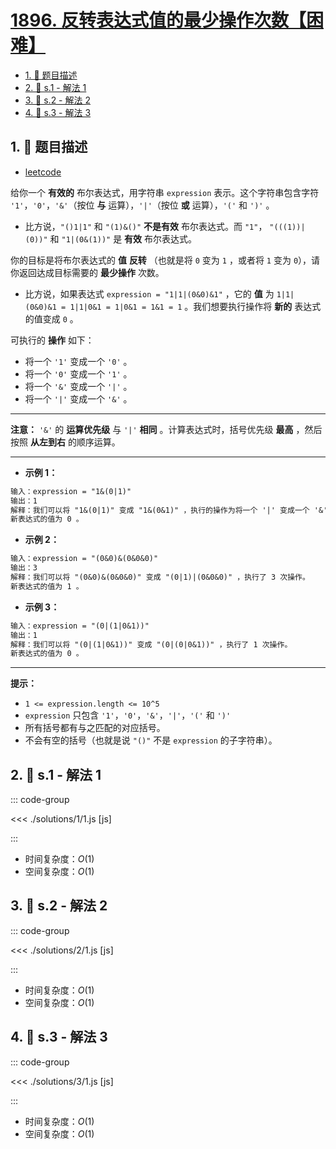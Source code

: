 # [1896. 反转表达式值的最少操作次数【困难】](https://github.com/tnotesjs/TNotes.leetcode/tree/main/notes/1896.%20%E5%8F%8D%E8%BD%AC%E8%A1%A8%E8%BE%BE%E5%BC%8F%E5%80%BC%E7%9A%84%E6%9C%80%E5%B0%91%E6%93%8D%E4%BD%9C%E6%AC%A1%E6%95%B0%E3%80%90%E5%9B%B0%E9%9A%BE%E3%80%91)

<!-- region:toc -->

- [1. 📝 题目描述](#1--题目描述)
- [2. 🎯 s.1 - 解法 1](#2--s1---解法-1)
- [3. 🎯 s.2 - 解法 2](#3--s2---解法-2)
- [4. 🎯 s.3 - 解法 3](#4--s3---解法-3)

<!-- endregion:toc -->

## 1. 📝 题目描述

- [leetcode](https://leetcode.cn/problems/minimum-cost-to-change-the-final-value-of-expression/)

给你一个 **有效的** 布尔表达式，用字符串 `expression` 表示。这个字符串包含字符 `'1'`，`'0'`，`'&'`（按位 **与** 运算），`'|'`（按位 **或** 运算），`'('` 和 `')'` 。

- 比方说，`"()1|1"` 和 `"(1)&()"` **不是有效** 布尔表达式。而 `"1"`， `"(((1))|(0))"` 和 `"1|(0&(1))"` 是 **有效** 布尔表达式。

你的目标是将布尔表达式的 **值** **反转** （也就是将 `0` 变为 `1` ，或者将 `1` 变为 `0`），请你返回达成目标需要的 **最少操作** 次数。

- 比方说，如果表达式 `expression = "1|1|(0&0)&1"` ，它的 **值** 为 `1|1|(0&0)&1 = 1|1|0&1 = 1|0&1 = 1&1 = 1` 。我们想要执行操作将 **新的** 表达式的值变成 `0` 。

可执行的 **操作** 如下：

- 将一个 `'1'` 变成一个 `'0'` 。
- 将一个 `'0'` 变成一个 `'1'` 。
- 将一个 `'&'` 变成一个 `'|'` 。
- 将一个 `'|'` 变成一个 `'&'` 。

---

**注意：** `'&'` 的 **运算优先级** 与 `'|'` **相同** 。计算表达式时，括号优先级 **最高** ，然后按照 **从左到右** 的顺序运算。

---

- **示例 1：**

```txt
输入：expression = "1&(0|1)"
输出：1
解释：我们可以将 "1&(0|1)" 变成 "1&(0&1)" ，执行的操作为将一个 '|' 变成一个 '&' ，执行了 1 次操作。
新表达式的值为 0 。
```

- **示例 2：**

```txt
输入：expression = "(0&0)&(0&0&0)"
输出：3
解释：我们可以将 "(0&0)&(0&0&0)" 变成 "(0|1)|(0&0&0)" ，执行了 3 次操作。
新表达式的值为 1 。
```

- **示例 3：**

```txt
输入：expression = "(0|(1|0&1))"
输出：1
解释：我们可以将 "(0|(1|0&1))" 变成 "(0|(0|0&1))" ，执行了 1 次操作。
新表达式的值为 0 。
```

---

**提示：**

- `1 <= expression.length <= 10^5`
- `expression` 只包含 `'1'`，`'0'`，`'&'`，`'|'`，`'('` 和 `')'`
- 所有括号都有与之匹配的对应括号。
- 不会有空的括号（也就是说 `"()"` 不是 `expression` 的子字符串）。

## 2. 🎯 s.1 - 解法 1

::: code-group

<<< ./solutions/1/1.js [js]

:::

- 时间复杂度：$O(1)$
- 空间复杂度：$O(1)$

## 3. 🎯 s.2 - 解法 2

::: code-group

<<< ./solutions/2/1.js [js]

:::

- 时间复杂度：$O(1)$
- 空间复杂度：$O(1)$

## 4. 🎯 s.3 - 解法 3

::: code-group

<<< ./solutions/3/1.js [js]

:::

- 时间复杂度：$O(1)$
- 空间复杂度：$O(1)$
